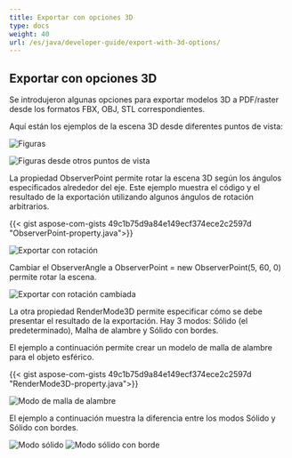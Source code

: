 ```yaml
---
title: Exportar con opciones 3D
type: docs
weight: 40
url: /es/java/developer-guide/export-with-3d-options/
---
```


## **Exportar con opciones 3D**

Se introdujeron algunas opciones para exportar modelos 3D a PDF/raster desde los formatos FBX, OBJ, STL correspondientes.

Aquí están los ejemplos de la escena 3D desde diferentes puntos de vista:

![Figuras](/cad/_assets/guide/3d/fig1.png)

![Figuras desde otros puntos de vista](/cad/_assets/guide/3d/fig2.png)

La propiedad ObserverPoint permite rotar la escena 3D según los ángulos especificados alrededor del eje. Este ejemplo muestra el código y el resultado de la exportación utilizando algunos ángulos de rotación arbitrarios.

{{< gist aspose-com-gists 49c1b75d9a84e149ecf374ece2c2597d "ObserverPoint-property.java">}}

![Exportar con rotación](/cad/_assets/guide/3d/fig3.png)

Cambiar el ObserverAngle a ObserverPoint = new ObserverPoint(5, 60, 0) permite rotar la escena.

![Exportar con rotación cambiada](/cad/_assets/guide/3d/fig4.png)

La otra propiedad RenderMode3D permite especificar cómo se debe presentar el resultado de la exportación. Hay 3 modos: Sólido (el predeterminado), Malha de alambre y Sólido con bordes.

El ejemplo a continuación permite crear un modelo de malla de alambre para el objeto esférico.

{{< gist aspose-com-gists 49c1b75d9a84e149ecf374ece2c2597d "RenderMode3D-property.java">}}

![Modo de malla de alambre](/cad/_assets/guide/3d/fig5.png)

El ejemplo a continuación muestra la diferencia entre los modos Sólido y Sólido con bordes.

![Modo sólido](/cad/_assets/guide/3d/fig6.png)
![Modo sólido con borde](/cad/_assets/guide/3d/fig7.png)
